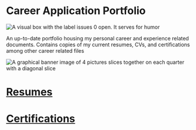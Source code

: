 # Career Application Portfolio  

![](https://img.shields.io/github/issues/Jamesrbrtsn/Career-Application-Portfolio "A visual box with the label issues 0 open. It serves for humor")

An up-to-date portfolio housing my personal career and experience related documents. Contains copies of my current resumes, CVs, and certifications among other career related files

![](https://media.licdn.com/dms/image/C4D16AQHD7VaQ6q5vwA/profile-displaybackgroundimage-shrink_350_1400/0?e=1573689600&v=beta&t=yapNjM7-KxDYc3jC0LD-Zkl28382TvRh72TLmC-BWW0 "A graphical banner image of 4 pictures slices together on each quarter with a diagonal slice")

# [Resumes](https://github.com/Jamesrbrtsn/Career-Application-Portfolio/tree/master/Resumes "Quick Access Link to Resumes folder")

# [Certifications](https://github.com/Jamesrbrtsn/Career-Application-Portfolio/tree/master/Certifications "Quick Access Link to Certifications folder")

